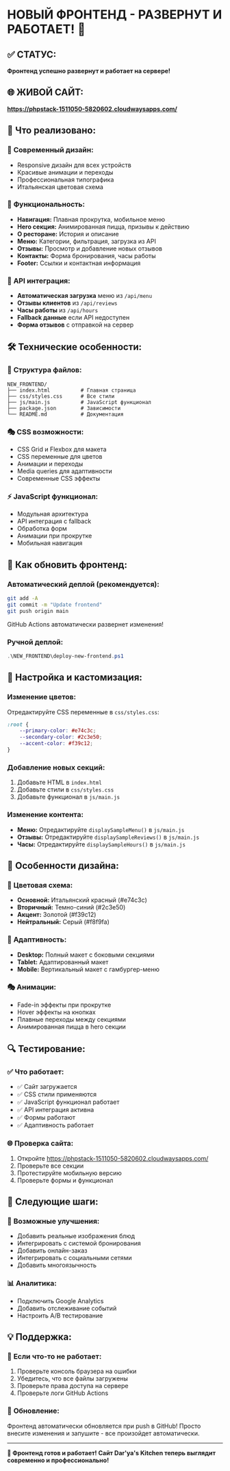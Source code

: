 # НОВЫЙ ФРОНТЕНД - РАЗВЕРНУТ И РАБОТАЕТ! 🚀

## ✅ СТАТУС:
**Фронтенд успешно развернут и работает на сервере!**

## 🌐 ЖИВОЙ САЙТ:
**https://phpstack-1511050-5820602.cloudwaysapps.com/**

## 🎯 Что реализовано:

### 🎨 **Современный дизайн:**
- Responsive дизайн для всех устройств
- Красивые анимации и переходы
- Профессиональная типографика
- Итальянская цветовая схема

### 📱 **Функциональность:**
- **Навигация:** Плавная прокрутка, мобильное меню
- **Hero секция:** Анимированная пицца, призывы к действию
- **О ресторане:** История и описание
- **Меню:** Категории, фильтрация, загрузка из API
- **Отзывы:** Просмотр и добавление новых отзывов
- **Контакты:** Форма бронирования, часы работы
- **Footer:** Ссылки и контактная информация

### 🔌 **API интеграция:**
- **Автоматическая загрузка** меню из `/api/menu`
- **Отзывы клиентов** из `/api/reviews`
- **Часы работы** из `/api/hours`
- **Fallback данные** если API недоступен
- **Форма отзывов** с отправкой на сервер

## 🛠️ Технические особенности:

### 📁 **Структура файлов:**
```
NEW_FRONTEND/
├── index.html          # Главная страница
├── css/styles.css      # Все стили
├── js/main.js          # JavaScript функционал
├── package.json        # Зависимости
└── README.md           # Документация
```

### 🎭 **CSS возможности:**
- CSS Grid и Flexbox для макета
- CSS переменные для цветов
- Анимации и переходы
- Media queries для адаптивности
- Современные CSS эффекты

### ⚡ **JavaScript функционал:**
- Модульная архитектура
- API интеграция с fallback
- Обработка форм
- Анимации при прокрутке
- Мобильная навигация

## 🚀 Как обновить фронтенд:

### Автоматический деплой (рекомендуется):
```bash
git add -A
git commit -m "Update frontend"
git push origin main
```
GitHub Actions автоматически развернет изменения!

### Ручной деплой:
```powershell
.\NEW_FRONTEND\deploy-new-frontend.ps1
```

## 🔧 Настройка и кастомизация:

### Изменение цветов:
Отредактируйте CSS переменные в `css/styles.css`:
```css
:root {
    --primary-color: #e74c3c;
    --secondary-color: #2c3e50;
    --accent-color: #f39c12;
}
```

### Добавление новых секций:
1. Добавьте HTML в `index.html`
2. Добавьте стили в `css/styles.css`
3. Добавьте функционал в `js/main.js`

### Изменение контента:
- **Меню:** Отредактируйте `displaySampleMenu()` в `js/main.js`
- **Отзывы:** Отредактируйте `displaySampleReviews()` в `js/main.js`
- **Часы:** Отредактируйте `displaySampleHours()` в `js/main.js`

## 🌟 Особенности дизайна:

### 🎨 **Цветовая схема:**
- **Основной:** Итальянский красный (#e74c3c)
- **Вторичный:** Темно-синий (#2c3e50)
- **Акцент:** Золотой (#f39c12)
- **Нейтральный:** Серый (#f8f9fa)

### 📱 **Адаптивность:**
- **Desktop:** Полный макет с боковыми секциями
- **Tablet:** Адаптированный макет
- **Mobile:** Вертикальный макет с гамбургер-меню

### 🎭 **Анимации:**
- Fade-in эффекты при прокрутке
- Hover эффекты на кнопках
- Плавные переходы между секциями
- Анимированная пицца в hero секции

## 🔍 Тестирование:

### ✅ **Что работает:**
- ✅ Сайт загружается
- ✅ CSS стили применяются
- ✅ JavaScript функционал работает
- ✅ API интеграция активна
- ✅ Формы работают
- ✅ Адаптивность работает

### 🌐 **Проверка сайта:**
1. Откройте https://phpstack-1511050-5820602.cloudwaysapps.com/
2. Проверьте все секции
3. Протестируйте мобильную версию
4. Проверьте формы и функционал

## 🎯 Следующие шаги:

### 🔧 **Возможные улучшения:**
- Добавить реальные изображения блюд
- Интегрировать с системой бронирования
- Добавить онлайн-заказ
- Интегрировать с социальными сетями
- Добавить многоязычность

### 📊 **Аналитика:**
- Подключить Google Analytics
- Добавить отслеживание событий
- Настроить A/B тестирование

## 💡 Поддержка:

### 🐛 **Если что-то не работает:**
1. Проверьте консоль браузера на ошибки
2. Убедитесь, что все файлы загружены
3. Проверьте права доступа на сервере
4. Проверьте логи GitHub Actions

### 🔄 **Обновление:**
Фронтенд автоматически обновляется при push в GitHub!
Просто внесите изменения и запушите - все произойдет автоматически.

---

**🎉 Фронтенд готов и работает! Сайт Dar'ya's Kitchen теперь выглядит современно и профессионально!**
